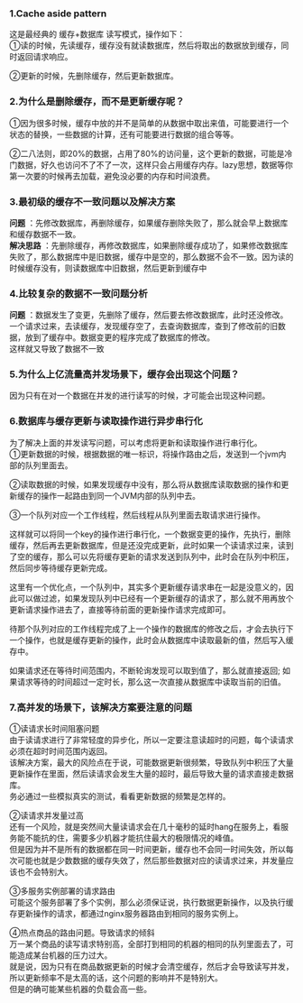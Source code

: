 ### 1.Cache aside pattern
这是最经典的 缓存+数据库 读写模式，操作如下：   
①读的时候，先读缓存，缓存没有就读数据库，然后将取出的数据放到缓存，同时返回请求响应。  

②更新的时候，先删除缓存，然后更新数据库。  

### 2.为什么是删除缓存，而不是更新缓存呢？  
①因为很多时候，缓存中放的并不是简单的从数据中取出来值，可能要进行一个状态的替换，一些数据的计算，还有可能要进行数据的组合等等。   

②二八法则，即20%的数据，占用了80%的访问量，这个更新的数据，可能是冷门数据，好久也访问不了不了一次，这样只会占用缓存内存。lazy思想，数据等你第一次要的时候再去加载，避免没必要的内存和时间浪费。  

### 3.最初级的缓存不一致问题以及解决方案
**问题** ：先修改数据库，再删除缓存，如果缓存删除失败了，那么就会早上数据库和缓存数据不一致。  
**解决思路** ：先删除缓存，再修改数据库，如果删除缓存成功了，如果修改数据库失败了，那么数据库中是旧数据，缓存中是空的，那么数据不会不一致。因为读的时候缓存没有，则读数据库中旧数据，然后更新到缓存中

### 4.比较复杂的数据不一致问题分析  
**问题** ：数据发生了变更，先删除了缓存，然后要去修改数据库，此时还没修改。  
一个请求过来，去读缓存，发现缓存空了，去查询数据库，查到了修改前的旧数据，放到了缓存中。数据变更的程序完成了数据库的修改。  
这样就又导致了数据不一致
### 5.为什么上亿流量高并发场景下，缓存会出现这个问题？
因为只有在对一个数据在并发的进行读写的时候，才可能会出现这种问题。
### 6.数据库与缓存更新与读取操作进行异步串行化  
为了解决上面的并发读写问题，可以考虑将更新和读取操作进行串行化。  
①更新数据的时候，根据数据的唯一标识，将操作路由之后，发送到一个jvm内部的队列里面去。  

②读取数据的时候，如果发现缓存中没有，那么将从数据库读取数据的操作和更新缓存的操作一起路由到同一个JVM内部的队列中去。   

③一个队列对应一个工作线程，然后线程从队列里面去取请求进行操作。  

这样就可以将同一个key的操作进行串行化，一个数据变更的操作，先执行，删除缓存，然后再去更新数据库，但是还没完成更新，此时如果一个读请求过来，读到了空的缓存，那么可以先将缓存更新的请求发送到队列中，此时会在队列中积压，然后同步等待缓存更新完成。

这里有一个优化点，一个队列中，其实多个更新缓存请求串在一起是没意义的，因此可以做过滤，如果发现队列中已经有一个更新缓存的请求了，那么就不用再放个更新请求操作进去了，直接等待前面的更新操作请求完成即可。

待那个队列对应的工作线程完成了上一个操作的数据库的修改之后，才会去执行下一个操作，也就是缓存更新的操作，此时会从数据库中读取最新的值，然后写入缓存中。

如果请求还在等待时间范围内，不断轮询发现可以取到值了，那么就直接返回; 如果请求等待的时间超过一定时长，那么这一次直接从数据库中读取当前的旧值。

### 7.高并发的场景下，该解决方案要注意的问题
①读请求长时间阻塞问题  
由于读请求进行了非常轻度的异步化，所以一定要注意读超时的问题，每个读请求必须在超时时间范围内返回。  
该解决方案，最大的风险点在于说，可能数据更新很频繁，导致队列中积压了大量更新操作在里面，然后读请求会发生大量的超时，最后导致大量的请求直接走数据库。  
务必通过一些模拟真实的测试，看看更新数据的频繁是怎样的。

②读请求并发量过高  
还有一个风险，就是突然间大量读请求会在几十毫秒的延时hang在服务上，看服务能不能抗的住，需要多少机器才能抗住最大的极限情况的峰值。  
但是因为并不是所有的数据都在同一时间更新，缓存也不会同一时间失效，所以每次可能也就是少数数据的缓存失效了，然后那些数据对应的读请求过来，并发量应该也不会特别大。

③多服务实例部署的请求路由    
可能这个服务部署了多个实例，那么必须保证说，执行数据更新操作，以及执行缓存更新操作的请求，都通过nginx服务器路由到相同的服务实例上。  

④热点商品的路由问题。导致请求的倾斜  
万一某个商品的读写请求特别高，全部打到相同的机器的相同的队列里面去了，可能造成某台机器的压力过大。  
就是说，因为只有在商品数据更新的时候才会清空缓存，然后才会导致读写并发，所以更新频率不是太高的话，这个问题的影响并不是特别大。  
但是的确可能某些机器的负载会高一些。


